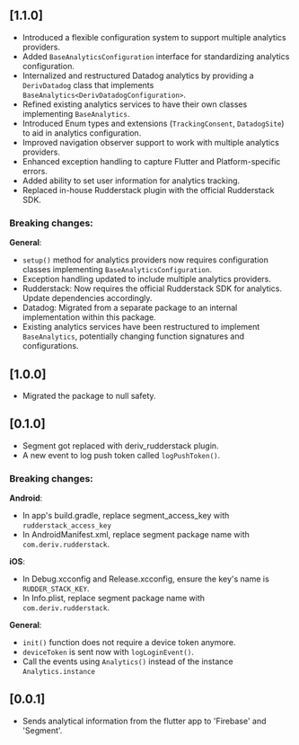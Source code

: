 ## [1.1.0]
- Introduced a flexible configuration system to support multiple analytics providers.
- Added `BaseAnalyticsConfiguration` interface for standardizing analytics configuration.
- Internalized and restructured Datadog analytics by providing a `DerivDatadog` class that implements `BaseAnalytics<DerivDatadogConfiguration>`.
- Refined existing analytics services to have their own classes implementing `BaseAnalytics`.
- Introduced Enum types and extensions (`TrackingConsent`, `DatadogSite`) to aid in analytics configuration.
- Improved navigation observer support to work with multiple analytics providers.
- Enhanced exception handling to capture Flutter and Platform-specific errors.
- Added ability to set user information for analytics tracking.
- Replaced in-house Rudderstack plugin with the official Rudderstack SDK.

### Breaking changes:
**General**:
- `setup()` method for analytics providers now requires configuration classes implementing `BaseAnalyticsConfiguration`.
- Exception handling updated to include multiple analytics providers.
- Rudderstack: Now requires the official Rudderstack SDK for analytics. Update dependencies accordingly.
- Datadog: Migrated from a separate package to an internal implementation within this package.
- Existing analytics services have been restructured to implement `BaseAnalytics`, potentially changing function signatures and configurations.

## [1.0.0]
- Migrated the package to null safety.

## [0.1.0]
- Segment got replaced with deriv_rudderstack plugin.
- A new event to log push token called `logPushToken()`.

### Breaking changes:
**Android**:
- In app's build.gradle, replace segment_access_key with `rudderstack_access_key`
- In AndroidManifest.xml, replace segment package name with `com.deriv.rudderstack`.


**iOS**:
- In Debug.xcconfig and Release.xcconfig, ensure the key's name is `RUDDER_STACK_KEY`.
- In Info.plist, replace segment package name with `com.deriv.rudderstack`.

**General**:
- `init()` function does not require a device token anymore.
- `deviceToken` is sent now with `logLoginEvent()`.
- Call the events using `Analytics()` instead of the instance `Analytics.instance`

## [0.0.1]

* Sends analytical information from the flutter app to 'Firebase' and 'Segment'.
